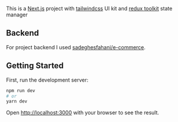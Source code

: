 This is a [Next.js](https://nextjs.org/) project with [tailwindcss](https://tailwindcss.com/) UI kit and [redux toolkit](https://redux-toolkit.js.org/) state manager

## Backend
For project backend I used [sadeghesfahani/e-commerce](https://github.com/sadeghesfahani/e-commerce).
## Getting Started

First, run the development server:

```bash
npm run dev
# or
yarn dev
```

Open [http://localhost:3000](http://localhost:3000) with your browser to see the result.

